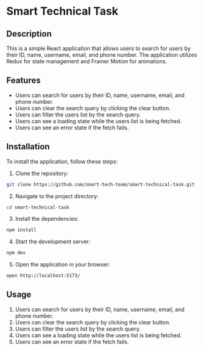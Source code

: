 # Smart Technical Task

## Description

This is a simple React application that allows users to search for users by their ID, name, username, email, and phone number. The application utilizes Redux for state management and Framer Motion for animations.

## Features

-   Users can search for users by their ID, name, username, email, and phone number.
-   Users can clear the search query by clicking the clear button.
-   Users can filter the users list by the search query.
-   Users can see a loading state while the users list is being fetched.
-   Users can see an error state if the fetch fails.

## Installation

To install the application, follow these steps:

1. Clone the repository:

```bash
git clone https://github.com/smart-tech-team/smart-technical-task.git
```

2. Navigate to the project directory:

```bash
cd smart-technical-task
```

3. Install the dependencies:

```bash
npm install
```

4. Start the development server:

```bash
npm dev
```

5. Open the application in your browser:

```bash
open http://localhost:5173/
```

## Usage

1. Users can search for users by their ID, name, username, email, and phone number.
2. Users can clear the search query by clicking the clear button.
3. Users can filter the users list by the search query.
4. Users can see a loading state while the users list is being fetched.
5. Users can see an error state if the fetch fails.
